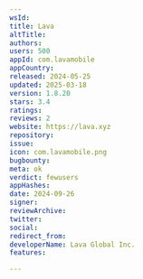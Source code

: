 ```yaml
---
wsId: 
title: Lava
altTitle: 
authors: 
users: 500
appId: com.lavamobile
appCountry: 
released: 2024-05-25
updated: 2025-03-18
version: 1.8.20
stars: 3.4
ratings: 
reviews: 2
website: https://lava.xyz
repository: 
issue: 
icon: com.lavamobile.png
bugbounty: 
meta: ok
verdict: fewusers
appHashes: 
date: 2024-09-26
signer: 
reviewArchive: 
twitter: 
social: 
redirect_from: 
developerName: Lava Global Inc.
features: 

---
```


